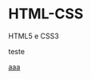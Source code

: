 # HTML-CSS
 HTML5 e CSS3

 teste

<a href="https://brxno1.github.io/HTML-CSS/desafios/d010/android.html" target="_blank">

aaa